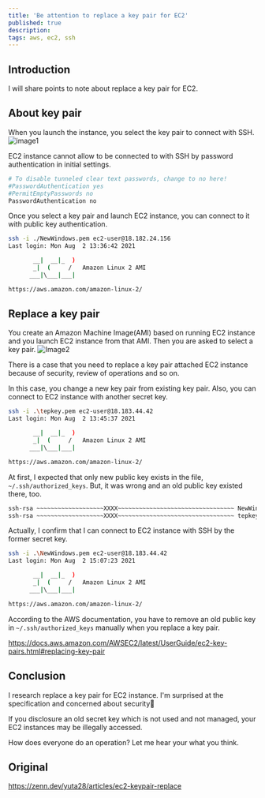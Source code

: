 ```yaml
---
title: 'Be attention to replace a key pair for EC2'
published: true
description:
tags: aws, ec2, ssh
---
```


## Introduction
I will share points to note about replace a key pair for EC2.

## About key pair
When you launch the instance, you select the key pair to connect with SSH.
![image1](https://dev-to-uploads.s3.amazonaws.com/uploads/articles/dn2ypob1sn2x6ugmpne0.png)

EC2 instance cannot allow to be connected to with SSH by password authentication in initial settings.

```bash
# To disable tunneled clear text passwords, change to no here!
#PasswordAuthentication yes
#PermitEmptyPasswords no
PasswordAuthentication no
```

Once you select a key pair and launch EC2 instance, you can connect to it with public key authentication.

```bash
ssh -i ./NewWindows.pem ec2-user@18.182.24.156
Last login: Mon Aug  2 13:36:42 2021

       __|  __|_  )
       _|  (     /   Amazon Linux 2 AMI
      ___|\___|___|

https://aws.amazon.com/amazon-linux-2/
```

## Replace a key pair
You create an Amazon Machine Image(AMI) based on running EC2 instance and you launch EC2 instance from that AMI. Then you are asked to select a key pair.
![Image2](https://dev-to-uploads.s3.amazonaws.com/uploads/articles/5rdd7g3irkdhlotloxvd.png)

There is a case that you need to replace a key pair attached EC2 instance because of security, review of operations and so on.

In this case, you change a new key pair from existing key pair.
Also, you can connect to EC2 instance with another secret key.

```bash
ssh -i .\tepkey.pem ec2-user@18.183.44.42
Last login: Mon Aug  2 13:45:37 2021

       __|  __|_  )
       _|  (     /   Amazon Linux 2 AMI
      ___|\___|___|

https://aws.amazon.com/amazon-linux-2/
```

At first, I expected that only new public key exists in the file, `~/.ssh/authorized_keys`.
But, it was wrong and an old public key existed there, too.

```bash
ssh-rsa ~~~~~~~~~~~~~~~~~~~XXXX~~~~~~~~~~~~~~~~~~~~~~~~~~~~~~~~~ NewWindows
ssh-rsa ~~~~~~~~~~~~~~~~~~~XXXX~~~~~~~~~~~~~~~~~~~~~~~~~~~~~~~~~ tepkey
```

Actually, I confirm that I can connect to EC2 instance with SSH by the former secret key.

```bash
ssh -i .\NewWindows.pem ec2-user@18.183.44.42
Last login: Mon Aug  2 15:07:23 2021 

       __|  __|_  )
       _|  (     /   Amazon Linux 2 AMI
      ___|\___|___|

https://aws.amazon.com/amazon-linux-2/
```

According to the AWS documentation, you have to remove an old public key in `~/.ssh/authorized_keys` manually when you replace a key pair.

https://docs.aws.amazon.com/AWSEC2/latest/UserGuide/ec2-key-pairs.html#replacing-key-pair

## Conclusion
I research replace a key pair for EC2 instance.
I'm surprised at the specification and concerned about security🤔

If you disclosure an old secret key which is not used and not managed,  your EC2 instances may be illegally accessed.

How does everyone do an operation?
Let me hear your what you think.

## Original
https://zenn.dev/yuta28/articles/ec2-keypair-replace